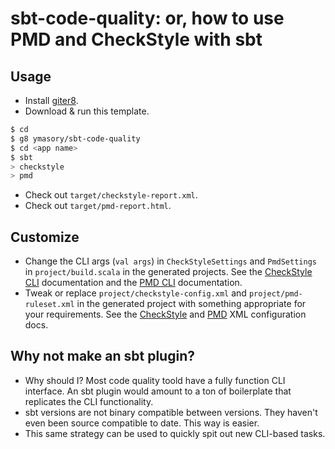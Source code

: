# sbt-code-quality: or, how to use PMD and CheckStyle with sbt #

## Usage ##

- Install [giter8](https://github.com/n8han/giter8).
- Download & run this template.

```sh
$ cd
$ g8 ymasory/sbt-code-quality
$ cd <app name>
$ sbt
> checkstyle
> pmd
```

- Check out `target/checkstyle-report.xml`.
- Check out `target/pmd-report.html`.

## Customize ##

- Change the CLI args (`val args`) in `CheckStyleSettings` and `PmdSettings` in
`project/build.scala` in the generated projects.
See the [CheckStyle CLI](http://checkstyle.sourceforge.net/cmdline.html)
documentation and the [PMD CLI](http://pmd.sourceforge.net/running.html)
documentation.
- Tweak or replace `project/checkstyle-config.xml` and `project/pmd-ruleset.xml` in the generated project with something appropriate for your requirements. See the [CheckStyle](http://checkstyle.sourceforge.net/config.html) and [PMD](http://pmd.sourceforge.net/howtomakearuleset.html) XML configuration docs.

## Why not make an sbt plugin? ##

- Why should I?
Most code quality toold have a fully function CLI interface.
An sbt plugin would amount to a ton of boilerplate that replicates the CLI
functionality.
- sbt versions are not binary compatible between versions.
They haven't even been source compatible to date.
This way is easier.
- This same strategy can be used to quickly spit out new CLI-based tasks.
